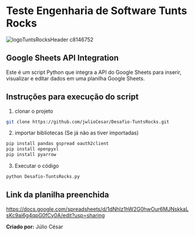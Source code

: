 # Teste Engenharia de Software Tunts Rocks
![logoTuntsRocksHeader c8146752](https://github.com/gabrielandre-math/TesteEngenhariaSoftwareTuntsRocks/assets/60861872/bdd7128b-0e62-4a71-a783-13c4c8f6e11e)

## Google Sheets API Integration

Este é um script Python que integra a API do Google Sheets para inserir, visualizar e editar dados em uma planilha Google Sheets.

## Instruções para execução do script
1. clonar o projeto
```bash
git clone https://github.com/jwlioCesar/Desafio-TuntsRocks.git
```
2. importar bibliotecas (Se já não as tiver importadas)
```bash
pip install pandas gspread oauth2client
pip install openpyxl
pip install pyarrow

```
3. Executar o código
```bash
python Desafio-TuntsRocks.py
```


## Link da planilha preenchida
https://docs.google.com/spreadsheets/d/1dNhlz1hW2G0hwOur6MJNskkaLsKc9ai6g4qpG0fCy0A/edit?usp=sharing

**Criado por:** Júlio César
